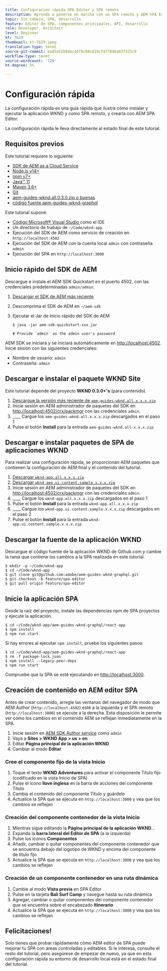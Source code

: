 ```yaml
---
title: Configuración rápida SPA Editor y SPA remoto
description: Aprenda a ponerse en marcha con un SPA remoto y AEM SPA Editor en 15 minutos!
topic: Sin cabeza, SPA, desarrollo
feature: Editor de SPA, componentes principales, API, desarrollo
role: Developer, Architect
level: Beginner
kt: 7629
thumbnail: kt-7629.jpeg
translation-type: tm+mt
source-git-commit: ba45a52b9dac44f0c08c819cf4778dba83f325c9
workflow-type: tm+mt
source-wordcount: '729'
ht-degree: 5%

---
```



# Configuración rápida

La configuración rápida es una guía rápida que ilustra cómo instalar y ejecutar la aplicación WKND y como SPA remoto, y crearla con AEM SPA Editor.

La configuración rápida le lleva directamente al estado final de este tutorial.

## Requisitos previos

Este tutorial requiere lo siguiente:

+ [SDK de AEM as a Cloud Service](https://experienceleague.adobe.com/docs/experience-manager-learn/cloud-service/local-development-environment-set-up/aem-runtime.html?lang=en)
+ [Node.js v14+](https://nodejs.org/en/)
+ [npm v7+](https://www.npmjs.com/)
+ [Java™ 11](https://downloads.experiencecloud.adobe.com/content/software-distribution/en/general.html)
+ [Maven 3.6+](https://maven.apache.org/)
+ [Git](https://git-scm.com/downloads)
+ [aem-guides-wknd.all.0.3.0.zip o buenas](https://github.com/adobe/aem-guides-wknd/releases)
+ [código fuente aem-guides-wknd-graphql](https://github.com/adobe/aem-guides-wknd-graphql)

Este tutorial supone:

+ [Código Microsoft® Visual Studio ](https://visualstudio.microsoft.com/) como el IDE
+ Un directorio de trabajo de `~/Code/wknd-app`
+ Ejecución del SDK de AEM como servicio de creación en `http://localhost:4502`
+ Ejecución del SDK de AEM con la cuenta local `admin` con contraseña `admin`
+ Ejecución del SPA en `http://localhost:3000`

## Inicio rápido del SDK de AEM

Descargue e instale el AEM SDK Quickstart en el puerto 4502, con las credenciales predeterminadas `admin/admin`.

1. [Descargar el SDK de AEM más reciente](https://experience.adobe.com/#/downloads/content/software-distribution/en/aemcloud.html?fulltext=AEM*+SDK*&amp;orderby=%40jcr%3Acontent%2Fjcr%3AlastModified&amp;orderby.sort=desc&amp;layout=list&amp;p.offset=0&amp;p.limit=1)
1. Descomprima el SDK de AEM en `~/aem-sdk`
1. Ejecutar el Jar de inicio rápido del SDK de AEM

   ```
   $ java -jar aem-sdk-quickstart-xxx.jar
   
   # Provide `admin` as the admin user's password
   ```

AEM SDK se iniciará y se iniciará automáticamente en [http://localhost:4502](http://localhost:4502). Inicie sesión con las siguientes credenciales:

+ Nombre de usuario: `admin`
+ Contraseña: `admin`

## Descargar e instalar el paquete WKND Site

Este tutorial depende del proyecto __WKND 0.3.0+&#39;s__ (para contenido).

1. [Descargue la versión más reciente de  `aem-guides-wknd.all.x.x.x.zip`](https://github.com/adobe/aem-guides-wknd/releases)
1. Inicie sesión en AEM administrador de paquetes del SDK en [http://localhost:4502/crx/packmgr](http://localhost:4502/crx/packmgr) con las credenciales `admin`.
1. ____ Cargue los  `aem-guides-wknd.all.x.x.x.zip` descargados en el paso 1
1. Pulse el botón __Install__ para la entrada `aem-guides-wknd.all-x.x.x.zip`

## Descargar e instalar paquetes de SPA de aplicaciones WKND

Para realizar una configuración rápida, se proporcionan AEM paquetes que contienen la configuración de AEM final y el contenido del tutorial.

1. [Descargar `wknd-app.all.x.x.x.zip`](./assets/quick-setup/wknd-app.all-1.0.0-SNAPSHOT.zip)
1. [Descargar `wknd-app.ui.content.sample.x.x.x.zip`](./assets/quick-setup/wknd-app.ui.content.sample-1.0.0.zip)
1. Inicie sesión en AEM administrador de paquetes del SDK en [http://localhost:4502/crx/packmgr](http://localhost:4502/crx/packmgr) con las credenciales `admin`.
1. ____ Cargue los  `wknd-app.all.x.x.x.zip` descargados en el paso 1
1. Pulse el botón __Install__ para la entrada `wknd-app.all.x.x.x.zip`
1. ____ Cargue los  `wknd-app.ui.content.sample.x.x.x.zip` descargados en el paso 2
1. Pulse el botón __Install__ para la entrada `wknd-app.ui.content.sample.x.x.x.zip`

## Descargar la fuente de la aplicación WKND

Descargue el código fuente de la aplicación WKND de Github.com y cambie la rama que contiene los cambios a la SPA realizada en este tutorial.

```
$ mkdir -p ~/Code/wknd-app
$ cd ~/Code/wknd-app
$ git clone git@github.com:adobe/aem-guides-wknd-graphql.git
$ git checkout -b feature/spa-editor
$ git pull origin feature/spa-editor
```

## Inicie la aplicación SPA

Desde la raíz del proyecto, instale las dependencias npm de SPA proyectos y ejecute la aplicación.

```
$ cd ~/Code/wknd-app/aem-guides-wknd-graphql/react-app
$ npm install
$ npm run start
```

Si hay errores al ejecutar `npm install`, pruebe los siguientes pasos:

```
$ cd ~/Code/wknd-app/aem-guides-wknd-graphql/react-app
$ rm -f package-lock.json
$ npm install --legacy-peer-deps
$ npm run start
```

Compruebe que la SPA se esté ejecutando en [http://localhost:3000](http://localhost:3000).

## Creación de contenido en AEM editor SPA

Antes de crear contenido, arregle las ventanas del navegador de modo que AEM Author (`http://localhost:4502`) esté a la izquierda y el SPA remoto (`http://localhost:3000`) se ejecute a la derecha. Esta disposición le permite ver cómo los cambios en el contenido AEM se reflejan inmediatamente en la SPA.

1. Inicie sesión en [AEM SDK Author service](http://localhost:4502) como `admin`
1. Vaya a __Sites > WKND App > us > en__
1. Editar __Página principal de la aplicación WKND__
1. Cambiar al modo __Editar__

### Cree el componente fijo de la vista Inicio

1. Toque el texto __WKND Adventures__ para activar el componente Título fijo (codificado en la vista Inicio de SPA)
1. Pulse el icono __llave inglesa__ en la barra de acciones del componente Título
1. Cambia el contenido del componente Título y guárdelo
1. Actualice la SPA que se ejecuta en `http://localhost:3000` y vea que los cambios se reflejan

### Creación del componente contenedor de la vista Inicio

1. Mientras sigue editando la __Página principal de la aplicación WKND__...
1. Expanda la __barra lateral del Editor de SPA__ (a la izquierda)
1. Pulse los iconos __Componentes__
1. Añadir, cambiar o quitar componentes del componente contenedor que se encuentra debajo del logotipo de WKND y encima del componente de título fijo
1. Actualice la SPA que se ejecuta en `http://localhost:3000` y vea que los cambios se reflejan

### Creación de un componente contenedor en una ruta dinámica

1. Cambie al modo __Vista previa__ en SPA Editor
1. Pulse en la tarjeta __Bali Surf Camp__ y navegue hasta su ruta dinámica
1. Agregar, cambiar o quitar componentes del componente contenedor que se encuentra sobre el encabezado __Itinerario__
1. Actualice la SPA que se ejecuta en `http://localhost:3000` y vea que los cambios se reflejan

## Felicitaciones!

Solo tienes que probar rápidamente cómo AEM editor de SPA puede mejorar tu SPA con áreas controladas y editables. Si le interesa, consulte el resto del tutorial, pero asegúrese de empezar de nuevo, ya que en esta configuración rápida su entorno de desarrollo local está en el estado final del tutorial.
